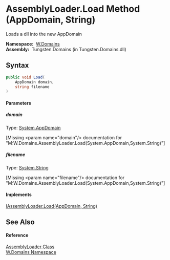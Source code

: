 AssemblyLoader.Load Method (AppDomain, String)
==============================================
  Loads a dll into the new AppDomain

  **Namespace:**  [W.Domains][1]  
  **Assembly:**  Tungsten.Domains (in Tungsten.Domains.dll)

Syntax
------

```csharp
public void Load(
	AppDomain domain,
	string filename
)
```

#### Parameters

##### *domain*
Type: [System.AppDomain][2]  

[Missing &lt;param name="domain"/> documentation for "M:W.Domains.AssemblyLoader.Load(System.AppDomain,System.String)"]


##### *filename*
Type: [System.String][3]  

[Missing &lt;param name="filename"/> documentation for "M:W.Domains.AssemblyLoader.Load(System.AppDomain,System.String)"]


#### Implements
[IAssemblyLoader.Load(AppDomain, String)][4]  


See Also
--------

#### Reference
[AssemblyLoader Class][5]  
[W.Domains Namespace][1]  

[1]: ../README.md
[2]: http://msdn.microsoft.com/en-us/library/w124b5fa
[3]: http://msdn.microsoft.com/en-us/library/s1wwdcbf
[4]: ../IAssemblyLoader/Load.md
[5]: README.md
[6]: ../../_icons/Help.png